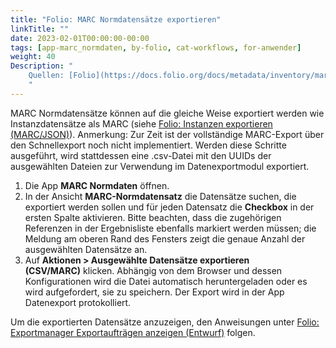 ```yaml
---
title: "Folio: MARC Normdatensätze exportieren"
linkTitle: ""
date: 2023-02-01T00:00:00-00:00
tags: [app-marc_normdaten, by-folio, cat-workflows, for-anwender]
weight: 40
Description: "
    Quellen: [Folio](https://docs.folio.org/docs/metadata/inventory/marcauthority/#exporting-marc-authority-records) & [GBV](https://info.gbv.de/pages/viewpage.action?pageId=854294552)
    "
---
```


MARC Normdatensätze können auf die gleiche Weise exportiert werden wie Instanzdatensätze als MARC (siehe [Folio: Instanzen exportieren (MARC/JSON)](https://info.gbv.de/pages/viewpage.action?pageId=852492494)). Anmerkung: Zur Zeit ist der vollständige MARC-Export über den Schnellexport noch nicht implementiert. Werden diese Schritte ausgeführt, wird stattdessen eine .csv-Datei mit den UUIDs der ausgewählten Dateien zur Verwendung im Datenexportmodul exportiert.

1.  Die App **MARC Normdaten** öffnen.
2.  In der Ansicht **MARC-Normdatensatz** die Datensätze suchen, die exportiert werden sollen und für jeden Datensatz die **Checkbox** in der ersten Spalte aktivieren. Bitte beachten, dass die zugehörigen Referenzen in der Ergebnisliste ebenfalls markiert werden müssen; die Meldung am oberen Rand des Fensters zeigt die genaue Anzahl der ausgewählten Datensätze an.
3.  Auf **Aktionen > Ausgewählte Datensätze exportieren (CSV/MARC)** klicken. Abhängig von dem Browser und dessen Konfigurationen wird die Datei automatisch heruntergeladen oder es wird aufgefordert, sie zu speichern. Der Export wird in der App Datenexport protokolliert.

Um die exportierten Datensätze anzuzeigen, den Anweisungen unter [Folio: Exportmanager Exportaufträgen anzeigen (Entwurf)](https://info.gbv.de/display/FOLIOGBVEXTERN/Folio%3A+Datenexport+Logs+und+Ergebnisse+anzeigen) folgen.

